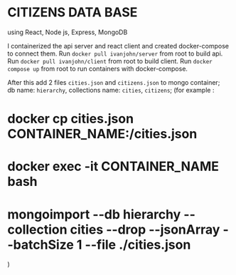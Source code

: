 # CITIZENS DATA BASE 
using React, Node js, Express, MongoDB

I  containerized the api server and react client and created docker-compose to connect them.
Run `docker pull ivanjohn/server` from root to build api.
Run `docker pull ivanjohn/client` from root to build client.
Run `docker compose up` from root to run containers with docker-compose.

After this add 2 files `cities.json` and `citizens.json` to mongo container;  
db name:  `hierarchy`, 
collections name: `cities`, `citizens`; 
(for example : 
# docker cp cities.json CONTAINER_NAME:/cities.json 
# docker exec -it CONTAINER_NAME  bash 
# mongoimport --db hierarchy --collection cities --drop --jsonArray --batchSize 1 --file ./cities.json
)
